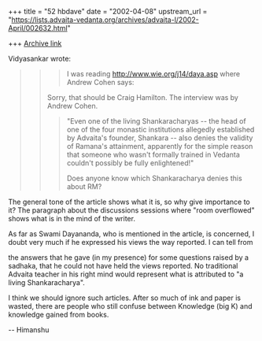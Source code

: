+++
title = "52 hbdave"
date = "2002-04-08"
upstream_url = "https://lists.advaita-vedanta.org/archives/advaita-l/2002-April/002632.html"

+++
[Archive link](https://lists.advaita-vedanta.org/archives/advaita-l/2002-April/002632.html)

Vidyasankar wrote:

> >> I was reading http://www.wie.org/j14/daya.asp
> >> where Andrew Cohen says:
> >>
> >
> >Sorry, that should be Craig Hamilton. The interview was by Andrew Cohen.
> >
> >> "Even one of the living Shankaracharyas -- the head of one of the four
> >> monastic institutions allegedly established by Advaita's founder,
> >> Shankara -- also denies the validity of Ramana's attainment, apparently
> >> for the simple reason that someone who wasn't formally trained in
> Vedanta
> >> couldn't possibly be fully enlightened!"
> >>
> >> Does anyone know which Shankaracharya denies this about RM?
> >

The general tone of the article shows what it is, so why give importance to
it? The paragraph about the discussions sessions where "room overflowed"
shows what is in the mind of the writer.

As far as Swami Dayananda, who is mentioned in the article, is concerned,
I doubt very much if he expressed his views the way reported. I can tell from

the answers that he gave (in my presence) for some questions raised by a
sadhaka, that he could not have held the views reported. No traditional
Advaita teacher in his right mind would represent what is attributed to
"a living  Shankaracharya".

I think we should ignore such articles. After so much of ink and paper
is wasted, there are people who still confuse between Knowledge (big K)
and knowledge gained from books.

--  Himanshu

